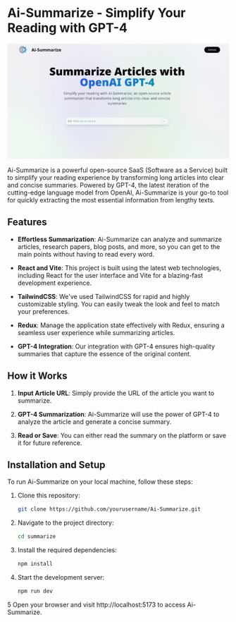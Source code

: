 # Ai-Summarize - Simplify Your Reading with GPT-4

<p align="center">
  <img src=".github/images/cover.png">
  <br />
</p>

Ai-Summarize is a powerful open-source SaaS (Software as a Service) built to simplify your reading experience by transforming long articles into clear and concise summaries. Powered by GPT-4, the latest iteration of the cutting-edge language model from OpenAI, Ai-Summarize is your go-to tool for quickly extracting the most essential information from lengthy texts.

## Features

- **Effortless Summarization**: Ai-Summarize can analyze and summarize articles, research papers, blog posts, and more, so you can get to the main points without having to read every word.

- **React and Vite**: This project is built using the latest web technologies, including React for the user interface and Vite for a blazing-fast development experience.

- **TailwindCSS**: We've used TailwindCSS for rapid and highly customizable styling. You can easily tweak the look and feel to match your preferences.

- **Redux**: Manage the application state effectively with Redux, ensuring a seamless user experience while summarizing articles.

- **GPT-4 Integration**: Our integration with GPT-4 ensures high-quality summaries that capture the essence of the original content.

## How it Works

1. **Input Article URL**: Simply provide the URL of the article you want to summarize.

2. **GPT-4 Summarization**: Ai-Summarize will use the power of GPT-4 to analyze the article and generate a concise summary.

3. **Read or Save**: You can either read the summary on the platform or save it for future reference.

## Installation and Setup

To run Ai-Summarize on your local machine, follow these steps:

1. Clone this repository:
   ```bash
   git clone https://github.com/yourusername/Ai-Summarize.git

2. Navigate to the project directory:
   ```bash
   cd summarize

3. Install the required dependencies:
   ```bash
   npm install

4. Start the development server:
   ```bash
   npm run dev

5 Open your browser and visit http://localhost:5173 to access Ai-Summarize.